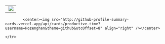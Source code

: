 <table>
    <tr>
        <td >
            <center><img src="https://github-profile-summary-cards.vercel.app/api/cards/profile-details?username=Hozenghan&theme=github_dark&show_icons=true" align="right" /></center>
        </td>
    </tr>
</table>
<table>
    <tr>


            <center><img src="http://github-profile-summary-cards.vercel.app/api/cards/productive-time?username=Hozenghan&theme=github&utcOffset=8" align="right" /></center>
   
    </tr>
</table>

<!--
**Hozenghan/Hozenghan** is a ✨ _special_ ✨ repository because its `README.md` (this file) appears on your GitHub profile.

Here are some ideas to get you started:

- 🔭 I’m currently working on ...
- 🌱 I’m currently learning ...
- 👯 I’m looking to collaborate on ...
- 🤔 I’m looking for help with ...
- 💬 Ask me about ...
- 📫 How to reach me: ...
- 😄 Pronouns: ...
- ⚡ Fun fact: ...
-->
